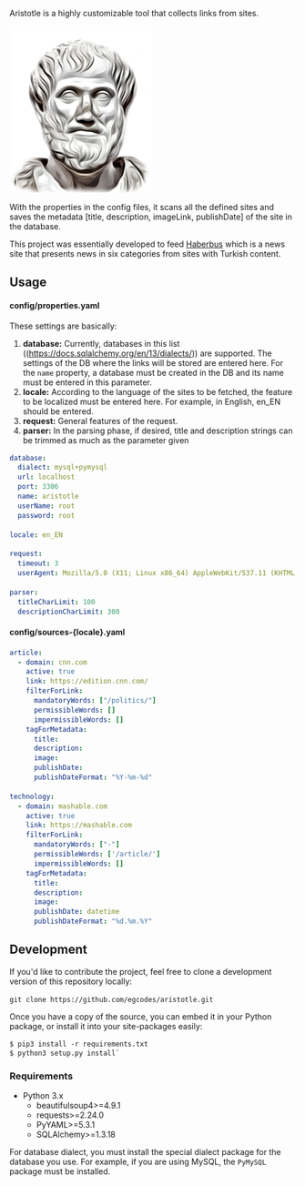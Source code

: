 Aristotle is a highly customizable tool that collects links from sites.

![Aristotle](aristotle.png)

With the properties in the config files, it scans all the defined sites and saves the metadata [title, description, imageLink, publishDate] of the site in the database.

This project was essentially developed to feed [Haberbus](http://www.haberbus.com) which is a news site that presents news in six categories from sites with Turkish content.

## Usage

#### config/properties.yaml

These settings are basically:

1. **database:** Currently, databases in this list ((https://docs.sqlalchemy.org/en/13/dialects/)) are supported. The settings of the DB where the links will be stored are entered here. For the `name` property, a database must be created in the DB and its name must be entered in this parameter.
2. **locale:** According to the language of the sites to be fetched, the feature to be localized must be entered here. For example, in English, en_EN should be entered.
3. **request:** General features of the request.
4. **parser:** In the parsing phase, if desired, title and description strings can be trimmed as much as the parameter given

```yaml
database:
  dialect: mysql+pymysql
  url: localhost
  port: 3306
  name: aristotle
  userName: root
  password: root

locale: en_EN

request:
  timeout: 3
  userAgent: Mozilla/5.0 (X11; Linux x86_64) AppleWebKit/537.11 (KHTML, like Gecko) Chrome/23.0.1271.97 Safari/537.11

parser:
  titleCharLimit: 100
  descriptionCharLimit: 300
```

#### config/sources-{locale}.yaml
```yaml
article:
  - domain: cnn.com
    active: true
    link: https://edition.cnn.com/
    filterForLink:
      mandatoryWords: ["/politics/"]
      permissibleWords: []
      impermissibleWords: []
    tagForMetadata:
      title:
      description:
      image:
      publishDate:
      publishDateFormat: "%Y-%m-%d"

technology:
  - domain: mashable.com
    active: true
    link: https://mashable.com
    filterForLink:
      mandatoryWords: ["-"]
      permissibleWords: ['/article/']
      impermissibleWords: []
    tagForMetadata:
      title:
      description:
      image:
      publishDate: datetime
      publishDateFormat: "%d.%m.%Y"

```


## Development
If you'd like to contribute the project, feel free to clone a development version of this repository locally:

`git clone https://github.com/egcodes/aristotle.git`

Once you have a copy of the source, you can embed it in your Python package, or install it into your site-packages easily:

```
$ pip3 install -r requirements.txt
$ python3 setup.py install`
```
### Requirements

- Python 3.x 
	- beautifulsoup4>=4.9.1
    - requests>=2.24.0
    - PyYAML>=5.3.1
    - SQLAlchemy>=1.3.18
    
For database dialect, you must install the special dialect package for the database you use. 
For example, if you are using MySQL, the `PyMySQL` package must be installed.